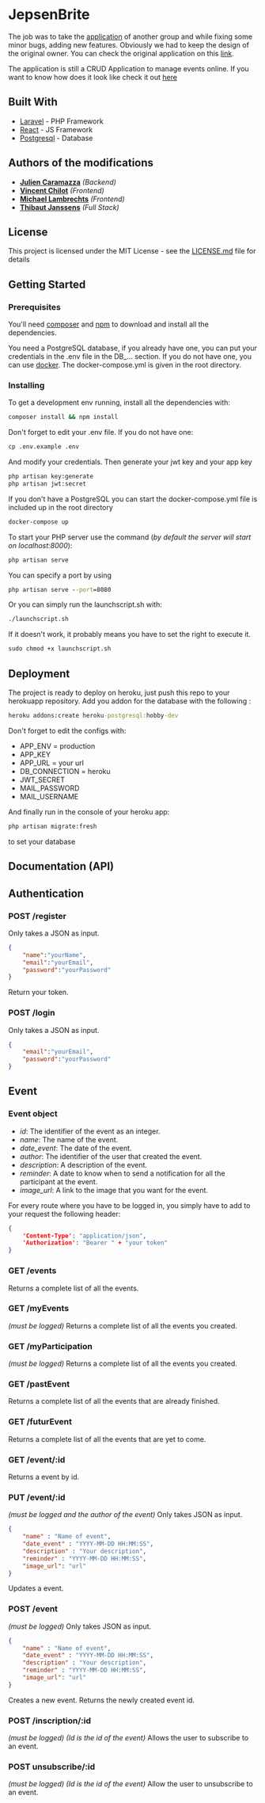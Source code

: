 # JepsenBrite

The job was to take the [application](https://github.com/PaulineRoppe/jepsenbrite) of another group and while fixing some minor bugs, adding new features. Obviously we had to keep the design of the original owner. You can check the original application on this [link](https://jepsen-brite.herokuapp.com/).

The application is still a CRUD Application to manage events online. If you want to know how does it look like check it out [here]()

## Built With

* [Laravel](https://laravel.com/docs/5.8) - PHP Framework 
* [React](https://reactjs.org/docs/getting-started.html) - JS Framework
* [Postgresql](https://www.postgresql.org/docs/) - Database

## Authors of the modifications

* [**Julien Caramazza**](https://github.com/Jucara) *(Backend)*
* [**Vincent Chilot**](https://github.com/Raigyo) *(Frontend)*
* [**Michael Lambrechts**](https://github.com/MichaelLambrechts) *(Frontend)*
* [**Thibaut Janssens**](https://github.com/ThibautJanssens) *(Full Stack)*

## License

This project is licensed under the MIT License - see the [LICENSE.md](LICENSE.md) file for details

## Getting Started

### Prerequisites
You'll need [composer](https://getcomposer.org/doc/) and [npm](https://www.npmjs.com/get-npm) to download and install all the dependencies.

You need a PostgreSQL database, if you already have one, you can put your credentials in the .env file in the DB_... section.  If you do not have one, you can use [docker](https://www.docker.com/). The docker-compose.yml is given in the root directory.

### Installing

To get a development env running, install all the dependencies with:
```cmd
composer install && npm install
```
Don't forget to edit your .env file. If you do not have one:
```cmd
cp .env.example .env
``` 
And modify your credentials.
Then generate your jwt key and your app key
```cmd
php artisan key:generate
php artisan jwt:secret
```

If you don't have a PostgreSQL you can start the docker-compose.yml file is included up in the root directory
```cmd
docker-compose up
```
To start your PHP server use the command (*by default the server will start on localhost:8000*):
```cmd
php artisan serve
```
You can specify a port by using 
```cmd
php artisan serve --port=8080
```
Or you can simply run the launchscript.sh with:
```cmd
./launchscript.sh
```
If it doesn't work, it probably means you have to set the right to execute it.
```cmd
sudo chmod +x launchscript.sh
```

## Deployment

The project is ready to deploy on heroku, just push this repo to your herokuapp repository.
Add you addon for the database with the following :
```cmd
heroku addons:create heroku-postgresql:hobby-dev
```
Don't forget to edit the configs with:
 * APP_ENV  =  production
 * APP_KEY
 * APP_URL = your url
 * DB_CONNECTION = heroku
 * JWT_SECRET
 * MAIL_PASSWORD
 * MAIL_USERNAME

 And finally run in the console of your heroku app:
 ```cmd
 php artisan migrate:fresh
 ```
to set your database

## Documentation (API)

## Authentication

### POST /register

Only takes a JSON as input.
```json
{
    "name":"yourName",
    "email":"yourEmail",
    "password":"yourPassword"
}
```
Return your token.

### POST /login
Only takes a JSON as input.
```json
{
    "email":"yourEmail",
    "password":"yourPassword"
}
```
## Event

### Event object

* *id*: The identifier of the event as an integer.
* *name*: The name of the event.
* *date_event*: The date of the event.
* *author*: The identifier of the user that created the event.
* *description*: A description of the event.
* *reminder*: A date to know when to send a notification for all the participant at the event.
* *image_url*: A link to the image that you want for the event.


For every route where you have to be logged in, you simply have to add to your request the following header:

```json
{
    'Content-Type': "application/json",
    'Authorization': "Bearer " + "your token"
}
```

### GET /events

Returns a complete list of all the events.

### GET /myEvents
*(must be logged)*
Returns a complete list of all the events you created.

### GET /myParticipation
*(must be logged)*
Returns a complete list of all the events you created.

### GET /pastEvent

Returns a complete list of all the events that are already finished.

### GET /futurEvent

Returns a complete list of all the events that are yet to come.

### GET /event/:id

Returns a event by id.

### PUT /event/:id

*(must be logged and the author of the event)*
Only takes JSON as input.
```json
{
	"name" : "Name of event",
	"date_event" : "YYYY-MM-DD HH:MM:SS",
	"description" : "Your description",
	"reminder" : "YYYY-MM-DD HH:MM:SS",
	"image_url": "url"
}
```
Updates a event.

### POST /event

*(must be logged)*
Only takes JSON as input.
```json
{
	"name" : "Name of event",
	"date_event" : "YYYY-MM-DD HH:MM:SS",
	"description" : "Your description",
	"reminder" : "YYYY-MM-DD HH:MM:SS",
	"image_url": "url"
}
```
Creates a new event.
Returns the newly created event id.

### POST /inscription/:id
*(must be logged)*
*(Id is the id of the event)*
Allows the user to subscribe to an event.

### POST unsubscribe/:id
*(must be logged)*
*(Id is the id of the event)*
Allow the user to unsubscribe to an event.
